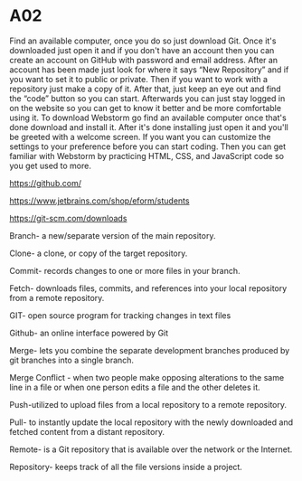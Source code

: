 # A02

Find an available computer, once you do so just download Git. Once it's downloaded just open it and if you don't have an account then you can create an account on GitHub with password  and email address. After an account has been made just look for where it says “New Repository” and if you want to set it to public or private. Then if you want to work with a repository just make a copy of it. After that, just keep an eye out and find the “code” button so you can start. Afterwards you can just stay logged in on the website so you can get to know it better and be more comfortable using it. To download Webstorm go find an available computer once that's done download and install it. After it's done installing just open it and you'll be greeted with a welcome screen. If you want you can customize the settings to your preference before you can start coding. Then you can get familiar with Webstorm by practicing HTML, CSS, and JavaScript code so you get used to more.

https://github.com/

https://www.jetbrains.com/shop/eform/students

https://git-scm.com/downloads


Branch- a new/separate version of the main repository.

Clone- a clone, or copy of the target repository.

Commit- records changes to one or more files in your branch.

Fetch- downloads files, commits, and references into your local repository from a remote repository.

GIT-  open source program for tracking changes in text files

Github- an online interface powered by Git

Merge- lets you combine the separate development branches produced by git branches into a single branch. 

Merge Conflict - when two people make opposing alterations to the same line in a file or when one person edits a file and the other deletes it.

Push-utilized to upload files from a local repository to a remote repository.

Pull- to instantly update the local repository with the newly downloaded and fetched content from a distant repository.

Remote- is a Git repository that is available over the network or the Internet.

Repository- keeps track of all the file versions inside a project.





